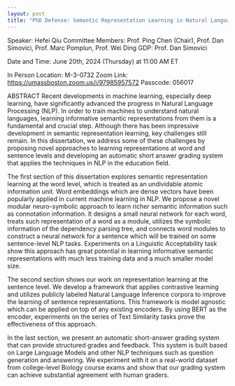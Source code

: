 ```yaml
---
layout: post
title: "PhD Defense: Semantic Representation Learning in Natural Language Processing"
---
```


Speaker: Hefei Qiu
Committee Members: Prof. Ping Chen (Chair), Prof. Dan Simovici, Prof. Marc Pomplun,
Prof. Wei Ding
GDP: Prof. Dan Simovici

Date and Time: June 20th, 2024 (Thursday) at 11:00 AM ET

In Person Location: M-3-0732
Zoom Link: https://umassboston.zoom.us/j/97985957572
Passcode: 056017


ABSTRACT
Recent developments in machine learning, especially deep learning, have significantly advanced the progress in Natural Language Processing (NLP). In order to train machines to understand natural languages, learning informative semantic representations from them is a fundamental and crucial step. Although there has been impressive development in semantic representation learning, key challenges still remain. In this dissertation, we address some of these challenges by proposing novel approaches to learning representations at word and sentence levels and developing an automatic short answer grading system that applies the techniques in NLP 
in the education field.

The first section of this dissertation explores semantic representation learning at the word level, which is treated as an undividable atomic information unit. Word embeddings which are dense vectors have been popularly applied in current machine learning in NLP. We propose a novel modular neuro-symbolic approach to learn richer semantic information such as connotation information. It designs a small neural network for each word, treats such representation of a word as a module, utilizes the symbolic information of the dependency parsing tree, and connects word modules to construct a neural network for a sentence which will be trained on some sentence-level NLP tasks. Experiments on a Linguistic Acceptability task show this approach has great potential in learning informative semantic representations with much less training data and a much smaller model size.

The second section shows our work on representation learning at the sentence level. We develop a framework that applies contrastive learning and utilizes publicly labeled Natural Language Inference corpora to improve the learning of sentence representations. This framework is model agnostic which can be applied on top of any existing encoders. By using BERT as the encoder, experiments on the series of Text Similarity tasks prove the effectiveness of this approach.

In the last section, we present an automatic short-answer grading system that can provide structured grades and feedback. This system is built based on Large Language Models and other NLP techniques such as question generation and answering. We experiment with it on a real-world dataset from college-level Biology course exams and show that our grading system can achieve substantial agreement with human graders.
